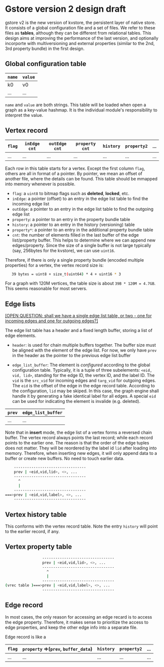 # Gstore version 2 design draft #

gstore v2 is the new version of kvstore, the persistent layer of native
store. It consists of a global configuration file and a set of files. We refer
to these files as **tables**, although they can be different from relational
tables. This design aims at improving the performance of the last version, and
optionally incorporte with multiversioning and external properties (similar to
the 2nd, 3rd property bundle) in the first design.

## Global configuration table ##

|`name` | `value` |
|------|-------|
| k0   | v0    |
| ...  | ...   |

`name` and `value` are both strings. This table will be loaded when open a
graph as a key-value hashmap. It is the individual module's responsibility to
interpret the value.

## Vertex record ##

| `flag` | `inEdge` `cnt` | `outEdge` `cnt`| `property` `cnt` | `history` | `property2` | ... |
|--------|----------|----------|------------|-----------|-------------|-----|
|  ...   |  ...    | ... | ... | ... | ... | ... |


Each row in this table starts for a  vertex. Except the first column `flag`,
others are all in format of a pointer. By pointer, we mean an offset of
another file, where the details can be found. This table should be mmapped
into memory whenever is possible.

- `flag`: a `uint8` to bitmap flags such as **deleted**, **locked**, etc.
- `inEdge`: a pointer (offset) to an entry in the edge list table to find the
  incoming edge list
- `outEdge`: a pointer to an entry in the edge list table to find the outgoing
  edge list
- `property`: a pointer to an entry in the property bundle table
- `history`: a pointer to an entry in the history (versioning) table
- `property*`: a pointer to an entry in the additional property bundle table
- `cnt`: the number of elements filled in the last buffer of the edge
  list/property buffer. This helps to determine where we can append new
  edges/property. Since the size of a single buffer is not large typically
  (say, 256bytes for the kvstore), we can use `uint16`.

Therefore, if there is only a single property bundle (encoded multiple
properties) for a vertex, the vertex record size is:
```bash
   39 bytes = uint8 + size_t(uint64) * 4 + uint16 * 3
```
For a graph with 120M vertices, the table size is about `39B * 120M
= 4.7GB`. This seems reasonable for most servers. 

## Edge lists ##

<u>[OPEN QUESTION: shall we have a single edge list table, or two - one for incoming edges and one for outgoing edges?]</u>

The edge list table has a header and a fixed length buffer, storing a list of
edge elements.

- `header`: is used for chain multiple buffers together. The buffer size must
be aligned with the element of the edge list. For now, we only have `prev` in
the header as the pointer to the previous edge list buffer


- `edge_list_buffer`: The element is *configured* according to the global
configuration table. Typically, it is a tuple of three subelements: `<eid,
vid, lid>`, standing for the edge ID, the vertex ID, and the label ID. The
`vid` is the `src_vid` for incoming edges and `targ_vid` for outgoing
edges. The `eid` is the offset of the edge in the edge record table. According
to the configuration, `lid` may be skiped. In this case, the graph engine
shall handle it by generating a fake identical label for all edges. A special
`eid` can be used for indicating the element is invalide (e.g. deleted).

| `prev` | `edge_list_buffer` |
|--------|---------------------|
| ... | ... |

Note that in **insert** mode, the edge list of a vertex forms a reversed chain
buffer. The vertex record always points the last record; while each record
points to the earlier one. The reason is that the order of the edge tuples
does not matter. They will be reordered by the label id `lid` after loading
into memory. Therefore, when inserting new edges, it will only append data to
a buffer or create new buffers. No need to touch earlier data.

```bash
    ---------------------------------
    prev | <eid,vid,lid>, <>, ...
    ---------------------------------
      ^
	  |
    ---------------------------------
===>prev | <eid,vid,label>, <>, ... 
    ---------------------------------
```

## Vertex history table ##

This conforms with the vertex record table. Note the entry `history` will
point to the earlier record, if any.

## Vertex property table ##

```bash
                 ---------------------------------
                 prev | <eid,vid,lid>, <>, ...
                 ---------------------------------
                   ^
	               |
                 ---------------------------------
(vrec table )===>prev | <eid,vid,label>, <>, ... 
                 ---------------------------------
```

## Edge record ##

In most cases, the only reason for accessing an edge recard is to access the
edge property. Therefore, it makes sense to prioritize the access to edge
properties, and keep the other edge info into a separate file.

Edge record is like a 

| `flag` | `property` =>(`prev`, `buffer_data`) | `history` | `property2` | ... |
|--------|----------|----------|------------|-----------|
|  ...   |  ...    | ... | ... | ... |



